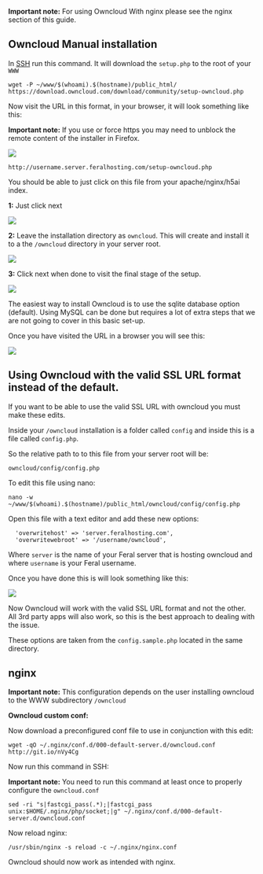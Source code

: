 
**Important note:** For using Owncloud With nginx please see the nginx section of this guide.

Owncloud Manual installation
---

In [SSH](https://www.feralhosting.com/faq/view?question=12) run this command. It will download the `setup.php` to the root of your `WWW`

~~~
wget -P ~/www/$(whoami).$(hostname)/public_html/ https://download.owncloud.com/download/community/setup-owncloud.php
~~~

Now visit the URL in this format, in your browser, it will look something like this:

**Important note:** If you use or force https you may need to unblock the remote content of the installer in Firefox.

![](https://raw.githubusercontent.com/feralhosting/feralfilehosting/master/Feral%20Wiki/HTTP/Owncloud%20-%20Basic%20setup/https.png)

~~~
http://username.server.feralhosting.com/setup-owncloud.php
~~~

You should be able to just click on this file from your apache/nginx/h5ai index.

**1:** Just click next

![](https://raw.github.com/feralhosting/feralfilehosting/master/Feral%20Wiki/HTTP/Owncloud%20-%20Basic%20setup/web-install-1.png)

**2:** Leave the installation directory as `owncloud`. This will create and install it to a the `/owncloud` directory in your server root.

![](https://raw.github.com/feralhosting/feralfilehosting/master/Feral%20Wiki/HTTP/Owncloud%20-%20Basic%20setup/web-install-2.png)

**3:** Click next when done to visit the final stage of the setup.

![](https://raw.github.com/feralhosting/feralfilehosting/master/Feral%20Wiki/HTTP/Owncloud%20-%20Basic%20setup/web-install-3.png)

The easiest way to install Owncloud is to use the sqlite database option (default). Using MySQL can be done but requires a lot of extra steps that we are not going to cover in this basic set-up.

Once you have visited the URL in a browser you will see this:

![](https://raw.github.com/feralhosting/feralfilehosting/master/Feral%20Wiki/HTTP/Owncloud%20-%20Basic%20setup/1.png)

Using Owncloud with the valid SSL URL format instead of the default.
---

If you want to be able to use the valid SSL URL with owncloud you must make these edits.

Inside your `/owncloud` installation is a folder called `config` and inside this is a file called `config.php`.

So the relative path to to this file from your server root will be:

~~~
owncloud/config/config.php
~~~

To edit this file using nano:

~~~
nano -w ~/www/$(whoami).$(hostname)/public_html/owncloud/config/config.php
~~~

Open this file with a text editor and add these new options:

~~~
  'overwritehost' => 'server.feralhosting.com',
  'overwritewebroot' => '/username/owncloud',
~~~

Where `server` is the name of your Feral server that is hosting owncloud and where `username` is your Feral username.

Once you have done this is will look something like this:

![](https://raw.github.com/feralhosting/feralfilehosting/master/Feral%20Wiki/HTTP/Owncloud%20-%20Basic%20setup/config.png)

Now Owncloud will work with the valid SSL URL format and not the other. All 3rd party apps will also work, so this is the best approach to dealing with the issue.

These options are taken from the `config.sample.php` located in the same directory.

nginx
---

**Important note:** This configuration depends on the user installing owncloud to the WWW subdirectory `/owncloud`

**Owncloud custom conf:**

Now download a preconfigured conf file to use in conjunction with this edit:

~~~
wget -qO ~/.nginx/conf.d/000-default-server.d/owncloud.conf http://git.io/nVy4Cg
~~~

Now run this command in SSH:

**Important note:** You need to run this command at least once to properly configure the `owncloud.conf`

~~~
sed -ri "s|fastcgi_pass(.*);|fastcgi_pass    unix:$HOME/.nginx/php/socket;|g" ~/.nginx/conf.d/000-default-server.d/owncloud.conf
~~~

Now reload nginx:

~~~
/usr/sbin/nginx -s reload -c ~/.nginx/nginx.conf
~~~

Owncloud should now work as intended with nginx.



